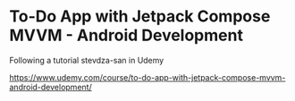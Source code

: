 # To-Do App with Jetpack Compose MVVM - Android Development
Following a tutorial stevdza-san in Udemy

https://www.udemy.com/course/to-do-app-with-jetpack-compose-mvvm-android-development/
